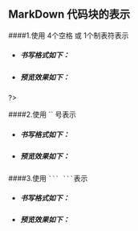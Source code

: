 ## MarkDown 代码块的表示

####1.使用 4个空格 或 1个制表符表示
- ##### 书写格式如下：
   <?php
   echo 'hellow wald!';
   ?>
- ##### 预览效果如下：
   <?php 
   echo 'hello wald!';
?>


####2.使用 `` 号表示
- ##### 书写格式如下：
- ##### 预览效果如下：

####3.使用 ` ``` ``` `表示
- ##### 书写格式如下：
- ##### 预览效果如下：
